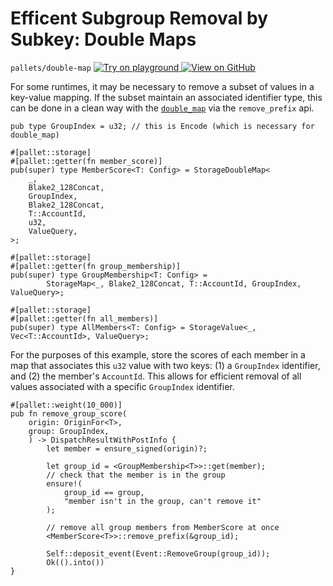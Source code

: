 # Efficent Subgroup Removal by Subkey: Double Maps

`pallets/double-map`
<a target="_blank" href="https://playground.substrate.dev/?deploy=recipes&files=%2Fhome%2Fsubstrate%2Fworkspace%2Fpallets%2Fdouble-map%2Fsrc%2Flib.rs">
	<img src="https://img.shields.io/badge/Playground-Try%20it!-brightgreen?logo=Parity%20Substrate" alt ="Try on playground"/>
</a>
<a target="_blank" href="https://github.com/substrate-developer-hub/recipes/tree/master/pallets/double-map/src/lib.rs">
	<img src="https://img.shields.io/badge/Github-View%20Code-brightgreen?logo=github" alt ="View on GitHub"/>
</a>

For some runtimes, it may be necessary to remove a subset of values in a key-value mapping. If the
subset maintain an associated identifier type, this can be done in a clean way with the
[`double_map`](https://substrate.dev/rustdocs/latest/frame_support/storage/trait.StorageDoubleMap.html) via the
`remove_prefix` api.

```rust, ignore
pub type GroupIndex = u32; // this is Encode (which is necessary for double_map)

#[pallet::storage]
#[pallet::getter(fn member_score)]
pub(super) type MemberScore<T: Config> = StorageDoubleMap<
	_,
	Blake2_128Concat,
	GroupIndex,
	Blake2_128Concat,
	T::AccountId,
	u32,
	ValueQuery,
>;

#[pallet::storage]
#[pallet::getter(fn group_membership)]
pub(super) type GroupMembership<T: Config> =
		StorageMap<_, Blake2_128Concat, T::AccountId, GroupIndex, ValueQuery>;

#[pallet::storage]
#[pallet::getter(fn all_members)]
pub(super) type AllMembers<T: Config> = StorageValue<_, Vec<T::AccountId>, ValueQuery>;
```

For the purposes of this example, store the scores of each member in a map that associates this
`u32` value with two keys: (1) a `GroupIndex` identifier, and (2) the member's `AccountId`. This
allows for efficient removal of all values associated with a specific `GroupIndex` identifier.

```rust, ignore
#[pallet::weight(10_000)]
pub fn remove_group_score(
	origin: OriginFor<T>,
	group: GroupIndex,
	) -> DispatchResultWithPostInfo {
		let member = ensure_signed(origin)?;

		let group_id = <GroupMembership<T>>::get(member);
		// check that the member is in the group
		ensure!(
			group_id == group,
			"member isn't in the group, can't remove it"
		);

		// remove all group members from MemberScore at once
		<MemberScore<T>>::remove_prefix(&group_id);

		Self::deposit_event(Event::RemoveGroup(group_id));
		Ok(().into())
}
```
